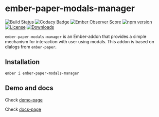 # ember-paper-modals-manager

[![Build Status](https://travis-ci.org/onechiporenko/ember-paper-modals-manager.svg?branch=master)](https://travis-ci.org/onechiporenko/ember-paper-modals-manager)
[![Codacy Badge](https://www.codacy.com/project/badge/062ef689838e43dfa46eecd1f74f22af)](https://www.codacy.com/app/cv_github/ember-paper-modals-manager)
[![Ember Observer Score](https://emberobserver.com/badges/ember-paper-modals-manager.svg)](https://emberobserver.com/addons/ember-paper-modals-manager)
[![npm version](https://badge.fury.io/js/ember-paper-modals-manager.png)](http://badge.fury.io/js/ember-paper-modals-manager)
[![License](http://img.shields.io/:license-mit-blue.svg)](http://doge.mit-license.org)
[![Downloads](http://img.shields.io/npm/dm/ember-paper-modals-manager.svg)](https://www.npmjs.com/package/ember-paper-modals-manager)

`ember-paper-modals-manager` is an Ember-addon that provides a simple mechanism for interaction with user using modals. This addon is based on dialogs from `ember-paper`.

## Installation

`ember i ember-paper-modals-manager`

## Demo and docs

Check [demo-page](https://onechiporenko.github.io/ember-paper-modals-manager/demo)

Check [docs-page](https://onechiporenko.github.io/ember-paper-modals-manager)